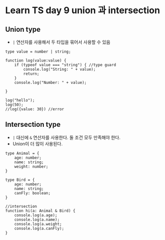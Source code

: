 # Learn TS day 9 union 과 intersection

## Union type

- `|` 연산자를 사용해서 두 타입을 묶어서 사용할 수 있음

```
type value = number | string;

function log(value:value) {
    if (typeof value === "string") { //type guard
        console.log("String: " + value);
        return;
    }
    console.log("Number: " + value);

}

log("hello");
log(50);
//log({value: 30}) //error
```

## Intersection type

- `|` 대신에 `&` 연산자를 사용한다. 둘 조건 모두 만족해야 한다.
- Union이 더 많이 사용된다.

```
type Animal = {
    age: number;
    name: string;
    weight: number;
}

type Bird = {
    age: number;
    name: string;
    canFly: boolean;
}

//intersection
function hi(a: Animal & Bird) {
    console.log(a.age);
    console.log(a.name);
    console.log(a.weight;
    console.log(a.canFly);
}

```
